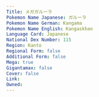 ```yaml
---
﻿Title: メガガルーラ
Pokemon Name Japanese: ガルーラ
Pokemon Name German: Kangama
Pokemon Name English: Kangaskhan
Language Card: Japanese
National Dex Number: 115
Region: Kanto
Regional Form: false
Additional Form: false
Mega: true
Gigantamax: false
Cover: false
Link: 
Owned: 
---
```

